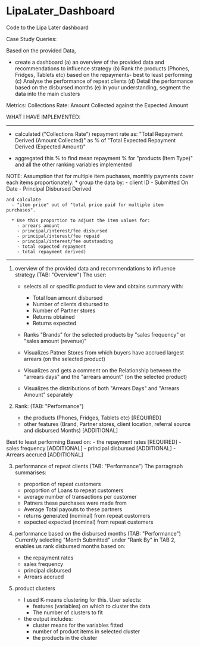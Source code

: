 # LipaLater_Dashboard
Code to the Lipa Later dashboard

Case Study Queries:

Based on the provided Data,
- create a dashboard 
 (a) an overview of the provided data and recommendations to influence strategy
 (b) Rank the products (Phones, Fridges, Tablets etc) based on the repayments- best to least performing
 (c) Analyse the performance of repeat clients
 (d) Detail the performance based on the disbursed months
 (e) In your understanding, segment the data into the main clusters

Metrics:
Collections Rate: Amount Collected against the Expected Amount




WHAT I HAVE IMPLEMENTED:
____________________________
* calculated ("Collections Rate") repayment rate as:
    "Total Repayment Derived (Amount Collected)" as % of "Total Expected Repayment Derived (Expected Amount)"
    
* aggregated this % to find mean repayment % for "products (Item Type)" and all the other ranking variables implemented

NOTE: Assumption that for multiple item puchases, monthly payments cover each items proportionately:
      * group the data by:
       - client ID
       - Submitted On Date
       - Principal Disbursed Derived
       
    and calculate 
      - "item price" out of "total price paid for multiple item purchases".
      
      * Use this proportion to adjust the item values for:
        - arrears amount
        - principal/interest/fee disbursed
        - principal/interest/fee repaid
        - principal/interest/fee outstanding
        - total expected repayment
        - total repayment derived)
_____________________________


1. overview of the provided data and recommendations to influence strategy (TAB: "Overview")
    The user:
    - selects all or specific product to view and obtains summary with:
        - Total loan amount disbursed
        - Number of clients disbursed to
        - Number of Partner stores
        - Returns obtained 
        - Returns expected

    - Ranks "Brands" for the selected products by "sales frequency" or "sales amount (revenue)"
    - Visualizes Patner Stores from which buyers have accrued largest arrears (on the selected product)
    - Visualizes and gets a comment on the Relationship between the "arrears days" and the "arrears amount" (on the selected product)
    - Visualizes the distributions of both "Arrears Days" and "Arrears Amount" separately
    

2. Rank:  (TAB: "Performance")
    - the products (Phones, Fridges, Tablets etc) [REQUIRED]
    - other features (Brand, Partner stores, client location, referral source and disbursed Months) [ADDITIONAL]
    
  Best to least performing Based on:
    - the repayment rates  [REQUIRED]
    - sales frequency [ADDITIONAL]
    - principal disbursed [ADDITIONAL]
    - Arrears accrued [ADDITIONAL]
    
3. performance of repeat clients (TAB: "Performance")
    The parragraph summarises:
    - proportion of repeat customers
    - proportion of Loans to repeat customers
    - average number of transactions per customer
    - Patners these purchases were made from
    - Average Total payouts to these partners
    - returns generated (nominal) from repeat customers
    - expected expected (nominal) from repeat customers
    
4. performance based on the disbursed months (TAB: "Performance")
    Currently selecting "Month Submitted" under "Rank By" in TAB 2, enables us rank disbursed months based on:
    - the repayment rates  
    - sales frequency 
    - principal disbursed 
    - Arrears accrued 
    
5. product clusters
    - I used K-means clustering for this. User selects:
        - features (variables) on which to cluster the data
        - The number of clusters to fit
    - the output includes:
        - cluster means for the variables fitted
        - number of product items in selected cluster
        - the products in the cluster
    
    

      




      

    

